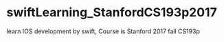 # swiftLearning_StanfordCS193p2017
learn IOS development by swift, Course is Stanford 2017 fall CS193p
